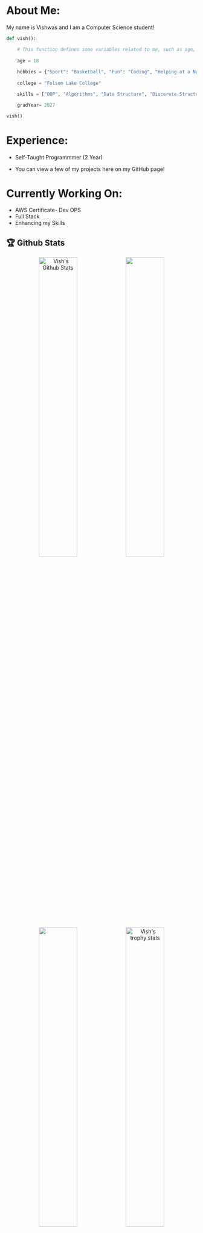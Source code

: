  # About Me:

My name is Vishwas and I am a Computer Science student!

```python
def vish():

    # This function defines some variables related to me, such as age, hobbies, college, graduation year, and transferring status.
    
    age = 18
        
    hobbies = {"Sport": "Basketball", "Fun": "Coding", "Helping at a Non-Profit Organization": "BAPS Charities"}
        
    college = "Folsom Lake College"

    skills = ["OOP", "Algorithms", "Data Structure", "Discerete Structure"]

    gradYear= 2027

vish()
```
# Experience:

* Self-Taught Programmmer (2 Year) 
    
* You can view a few of my projects here on my GitHub page!

# Currently Working On:

* AWS Certificate- Dev OPS
* Full Stack
* Enhancing my Skills

<h2>🏆 Github Stats</h2>

<p align="center"> 
  <img src="https://github-readme-stats.vercel.app/api?username=vish2285&count_private=true&show_icons=true&theme=nightowl" alt="Vish's Github Stats" width="45%" />
  <img  src="https://github-readme-streak-stats.herokuapp.com/?user=svish2285&theme=nightowl" width="45%" />
</p>

<p align="center">
  <img  src="https://github-readme-stats.vercel.app/api/top-langs/?username=vish2285&count_private=true&show_icons=true&theme=nightowl" width="45%">
  <a href="https://github.com/soumyajiitt?tab=achievements"><img src="https://github-profile-trophy.vercel.app/?username=vish2285&theme=algolia&no-frame=true&column=3&row=2&margin-h=17"  width="45%" alt="Vish's trophy stats"/></a>
</p>

---

### 🌐 Connect with me:

<p align="center">

  <a href="mailto:vishwas2284@gmail.com">
    <img src="https://img.shields.io/badge/Email-D14836?style=for-the-badge&logo=gmail&logoColor=white" alt="Email">
  </a>
   <a href="https://www.linkedin.com/in/vishwas-patel-7462aa299/">
    <img src="https://img.shields.io/badge/LinkedIn-0A66C2?style=for-the-badge&logo=linkedin&logoColor=white" alt="LinkedIn">
  </a>
  <a href="https://github.com/vish2285" target="_blank">
    <img src="https://img.shields.io/badge/Website-4285F4?style=for-the-badge&logo=google-chrome&logoColor=white" alt="Website">
  </a>
</p>

# Tech Stack
[![My Skills](https://skillicons.dev/icons?i=js,html,css,tailwind,react,mongodb,nodejs,firebase,sass)](https://skillicons.dev)

[![My Skills](https://skillicons.dev/icons?i=py,cpp,lua,vscode,git,replit,discord)](https://skillicons.dev)

[![My Skills](https://skillicons.dev/icons?i=unity,ps,)](https://skillicons.dev)

